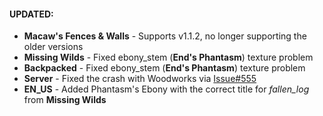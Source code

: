 #### UPDATED:
- **Macaw's Fences & Walls** - Supports v1.1.2, no longer supporting the older versions
- **Missing Wilds** - Fixed ebony_stem (**End's Phantasm**) texture problem
- **Backpacked** - Fixed ebony_stem (**End's Phantasm**) texture problem 
- **Server** - Fixed the crash with Woodworks via [Issue#555](https://github.com/MehVahdJukaar/WoodGood/issues/555#event-13399083154)
- **EN_US** - Added Phantasm's Ebony with the correct title for _fallen_log_ from **Missing Wilds**